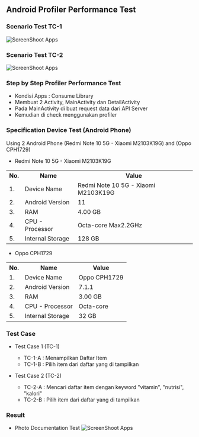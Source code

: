 ## Android Profiler Performance Test

### Scenario Test TC-1
![ScreenShoot Apps](https://raw.githubusercontent.com/amirisback/nutrition-framework/master/docs/scenario-test/scenario-test-1.png?raw=true)

### Scenario Test TC-2
![ScreenShoot Apps](https://raw.githubusercontent.com/amirisback/nutrition-framework/master/docs/scenario-test/scenario-test-2.png?raw=true)

### Step by Step Profiler Performance Test
- Kondisi Apps : Consume Library
- Membuat 2 Activity, MainActivity dan DetailActivity
- Pada MainActivity di buat request data dari API Server
- Kemudian di check menggunakan profiler

### Specification Device Test (Android Phone)
Using 2 Android Phone (Redmi Note 10 5G - Xiaomi M2103K19G) and (Oppo CPH1729)

- Redmi Note 10 5G - Xiaomi M2103K19G
<table>
    <tr>
        <th>No.</th>
        <th>Name</th>
        <th>Value</th>
    </tr>
    <tr>
        <td>1.</td>
        <td>Device Name</td>
        <td>Redmi Note 10 5G - Xiaomi M2103K19G</td>
    </tr>
    <tr>
        <td>2.</td>
        <td>Android Version</td>
        <td>11</td>
    </tr>
    <tr>
        <td>3.</td>
        <td>RAM</td>
        <td>4.00 GB</td>
    </tr>
    <tr>
        <td>4.</td>
        <td>CPU - Processor</td>
        <td>Octa-core Max2.2GHz</td>
    </tr>
    <tr>
        <td>5.</td>
        <td>Internal Storage</td>
        <td>128 GB</td>
    </tr>
</table>

- Oppo CPH1729

<table>
    <tr>
        <th>No.</th>
        <th>Name</th>
        <th>Value</th>
    </tr>
    <tr>
        <td>1.</td>
        <td>Device Name</td>
        <td>Oppo CPH1729</td>
    </tr>
    <tr>
        <td>2.</td>
        <td>Android Version</td>
        <td>7.1.1</td>
    </tr>
    <tr>
        <td>3.</td>
        <td>RAM</td>
        <td>3.00 GB</td>
    </tr>
    <tr>
        <td>4.</td>
        <td>CPU - Processor</td>
        <td>Octa-core</td>
    </tr>
    <tr>
        <td>5.</td>
        <td>Internal Storage</td>
        <td>32 GB</td>
    </tr>
</table>

### Test Case

- Test Case 1 (TC-1)
    - TC-1-A : Menampilkan Daftar Item
    - TC-1-B : Pilih item dari daftar yang di tampilkan

- Test Case 2 (TC-2)
    - TC-2-A : Mencari daftar item dengan keyword "vitamin", "nutrisi", "kalori"
    - TC-2-B : Pilih item dari daftar yang di tampilkan

### Result

- Photo Documentation Test
![ScreenShoot Apps](https://raw.githubusercontent.com/amirisback/nutrition-framework/master/docs/scenario-test/doing-testing.jpeg?raw=true)
